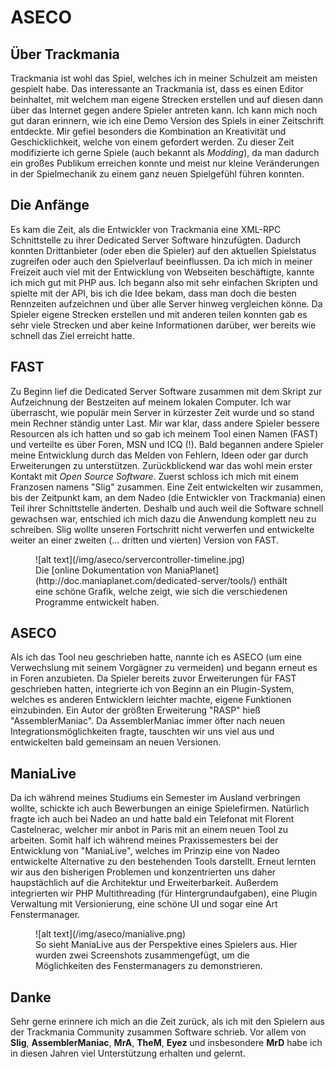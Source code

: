 # ASECO

## Über Trackmania

Trackmania ist wohl das Spiel, welches ich in meiner Schulzeit am meisten gespielt habe. Das interessante an Trackmania ist, dass es einen Editor beinhaltet, mit welchem man eigene Strecken erstellen und auf diesen dann über das Internet gegen andere Spieler antreten kann. Ich kann mich noch gut daran erinnern, wie ich eine Demo Version des Spiels in einer Zeitschrift entdeckte. Mir gefiel besonders die Kombination an Kreativität und Geschicklichkeit, welche von einem gefordert werden. Zu dieser Zeit modifizierte ich gerne Spiele (auch bekannt als *Modding*), da man dadurch ein großes Publikum erreichen konnte und meist nur kleine Veränderungen in der Spielmechanik zu einem ganz neuen Spielgefühl führen konnten.

## Die Anfänge

Es kam die Zeit, als die Entwickler von Trackmania eine XML-RPC Schnittstelle zu ihrer Dedicated Server Software hinzufügten. Dadurch konnten Drittanbieter (oder eben die Spieler) auf den aktuellen Spielstatus zugreifen oder auch den Spielverlauf beeinflussen. Da ich mich in meiner Freizeit auch viel mit der Entwicklung von Webseiten beschäftigte, kannte ich mich gut mit PHP aus. Ich begann also mit sehr einfachen Skripten und spielte mit der API, bis ich die Idee bekam, dass man doch die besten Rennzeiten aufzeichnen und über alle Server hinweg vergleichen könne. Da Spieler eigene Strecken erstellen und mit anderen teilen konnten gab es sehr viele Strecken und aber keine Informationen darüber, wer bereits wie schnell das Ziel erreicht hatte.

## FAST

Zu Beginn lief die Dedicated Server Software zusammen mit dem Skript zur Aufzeichnung der Bestzeiten auf meinem lokalen Computer. Ich war überrascht, wie populär mein Server in kürzester Zeit wurde und so stand mein Rechner ständig unter Last. Mir war klar, dass andere Spieler bessere Resourcen als ich hatten und so gab ich meinem Tool einen Namen (FAST) und verteilte es über Foren, MSN und ICQ (!). Bald begannen andere Spieler meine Entwicklung durch das Melden von Fehlern, Ideen oder gar durch Erweiterungen zu unterstützen. Zurückblickend war das wohl mein erster Kontakt mit *Open Source Software*. Zuerst schloss ich mich mit einem Franzosen namens "Slig" zusammen. Eine Zeit entwickelten wir zusammen, bis der Zeitpunkt kam, an dem Nadeo (die Entwickler von Trackmania) einen Teil ihrer Schnittstelle änderten. Deshalb und auch weil die Software schnell gewachsen war, entschied ich mich dazu die Anwendung komplett neu zu schreiben. Slig wollte unseren Fortschritt nicht verwerfen und entwickelte weiter an einer zweiten (... dritten und vierten) Version von FAST.

<figure>
![alt text](/img/aseco/servercontroller-timeline.jpg)
<figcaption>Die [online Dokumentation von ManiaPlanet](http://doc.maniaplanet.com/dedicated-server/tools/) enthält eine schöne Grafik, welche zeigt, wie sich die verschiedenen Programme entwickelt haben.</figcaption>
</figure>

## ASECO

Als ich das Tool neu geschrieben hatte, nannte ich es ASECO (um eine Verwechslung mit seinem Vorgägner zu vermeiden) und begann erneut es in Foren anzubieten. Da Spieler bereits zuvor Erweiterungen für FAST geschrieben hatten, integrierte ich von Beginn an ein Plugin-System, welches es anderen Entwicklern leichter machte, eigene Funktionen einzubinden. Ein Autor der größten Erweiterung "RASP" hieß "AssemblerManiac". Da AssemblerManiac immer öfter nach neuen Integrationsmöglichkeiten fragte, tauschten wir uns viel aus und entwickelten bald gemeinsam an neuen Versionen.

## ManiaLive

Da ich während meines Studiums ein Semester im Ausland verbringen wollte, schickte ich auch Bewerbungen an einige Spielefirmen. Natürlich fragte ich auch bei Nadeo an und hatte bald ein Telefonat mit Florent Castelnerac, welcher mir anbot in Paris mit an einem neuen Tool zu arbeiten. Somit half ich während meines Praxissemesters bei der Entwicklung von "ManiaLive", welches im Prinzip eine von Nadeo entwickelte Alternative zu den bestehenden Tools darstellt. Erneut lernten wir aus den bisherigen Problemen und konzentrierten uns daher haupstächlich auf die Architektur und Erweiterbarkeit. Außerdem integrierten wir PHP Multithreading (für Hintergrundaufgaben), eine Plugin Verwaltung mit Versionierung, eine schöne UI und sogar eine Art Fenstermanager.

<figure style="max-width:600px">
![alt text](/img/aseco/manialive.png)
<figcaption>So sieht ManiaLive aus der Perspektive eines Spielers aus. Hier wurden zwei Screenshots zusammengefügt, um die Möglichkeiten des Fenstermanagers zu demonstrieren.</figcaption>
</figure>

## Danke

Sehr gerne erinnere ich mich an die Zeit zurück, als ich mit den Spielern aus der Trackmania Community zusammen Software schrieb. Vor allem von **Slig**, **AssemblerManiac**, **MrA**, **TheM**, **Eyez** und insbesondere **MrD** habe ich in diesen Jahren viel Unterstützung erhalten und gelernt.